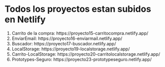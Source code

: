 # Todos los proyectos estan subidos en Netlify

<html>
  <ol>
<li>Carrito de la compra: https://proyecto15-carritocompra.netlify.app/</li>
<li>EnviarEmail: https://proyecto16-enviarmail.netlify.app/</li>
<li>Buscador: https://proyecto17-buscador.netlify.app/</li>
<li>LocalStorage: https://proyecto19-localstorage.netlify.app/</li>
<li>Carrito-LocalStorage: https://proyecto20-carritolocalstorage.netlify.app/</li>
<li>Prototypes-Seguro: https://proyecto23-prototypeseguro.netlify.app/</li>
  </ol>
  </html>
